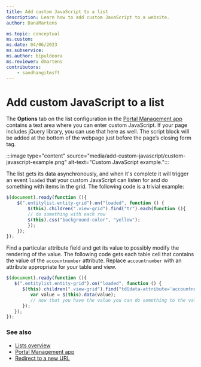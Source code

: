 ```yaml
---
title: Add custom JavaScript to a list
description: Learn how to add custom JavaScript to a website.
author: DanaMartens

ms.topic: conceptual
ms.custom: 
ms.date: 04/06/2023
ms.subservice: 
ms.author: bipuldeora
ms.reviewer: dmartens
contributors:
    - sandhangitmsft
---
```


# Add custom JavaScript to a list

The **Options** tab on the list configuration in the [Portal Management app](portal-management-app.md) contains a text area where you can enter custom JavaScript. If your page includes jQuery library, you can use that here as well. The script block will be added at the bottom of the webpage just before the page’s closing form tag.

:::image type="content" source="media/add-custom-javascript/custom-javascript-example.png" alt-text="Custom JavaScript example.":::
  
The list gets its data asynchronously, and when it's complete it will trigger an event `loaded` that your custom JavaScript can listen for and do something with items in the grid. The following code is a trivial example:

```javascript
$(document).ready(function (){
    $(".entitylist.entity-grid").on("loaded", function () {
        $(this).children(".view-grid").find("tr").each(function (){
        // do something with each row
        $(this).css("background-color", "yellow");
        });
    });
}); 
```

Find a particular attribute field and get its value to possibly modify the rendering of the value. The following code gets each table cell that contains the value of the `accountnumber` attribute. Replace `accountnumber` with an attribute appropriate for your table and view.

```javascript
$(document).ready(function (){
   $(".entitylist.entity-grid").on("loaded", function () {
      $(this).children(".view-grid").find("td[data-attribute='accountnumber']").each(function (i, e){
         var value = $(this).data(value);
         // now that you have the value you can do something to the value
      });
   });
});
```

### See also

- [Lists overview](lists.md)
- [Portal Management app](portal-management-app.md)  
- [Redirect to a new URL](add-redirect-url.md)
